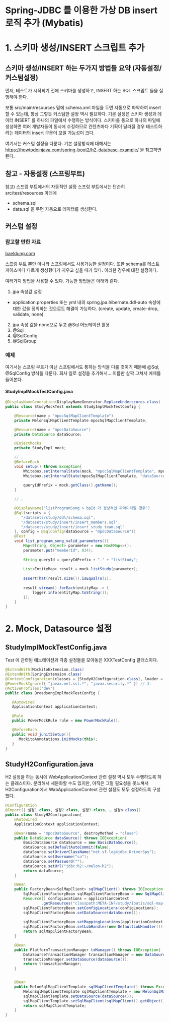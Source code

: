 # Spring-JDBC 를 이용한 가상 DB insert 로직 추가 (Mybatis)



# 1. 스키마 생성/INSERT 스크립트 추가
## 스키마 생성/INSERT 하는 두가지 방법들 요약 (자동설정/커스텀설정)

먼저, 테스트가 시작되기 전에 스키마를 생성하고, INSERT 하는 SQL 스크립트 들을 실행해야 한다.

보통 src/main/resources 밑에 schema.xml 파일을 두면 자동으로 파악하여 insert 할 수 있는데, 항상 그렇듯 커스텀한 설정 역시 필요하다. 기본 설정은 스키마 생성과 데이터 INSERT 를 하나의 파일에서 수행하는 방식이다. 스키마를 통으로 하나의 파일에 생성하면 여러 개발자들이 동시에 수정하므로 컨텐츠마다 기획이 달라질 경우 테스트하려는 데이터의 insert 구문이 꼬일 가능성이 크다.

여기서는 커스텀 설정을 다룬다. 기본 설정방식에 대해서는 https://howtodoinjava.com/spring-boot2/h2-database-example/ 을 참고하면 된다.

## 참고 - 자동설정 (스프링부트)
참고) 스프링 부트에서의 자동적인 설정
스프링 부트에서는 단순히 src/test/resources 아래에 
* schema.sql
* data.sql
을 두면 자동으로 데이터를 생성한다.

## 커스텀 설정
### 참고할 만한 자료
[baeldung.com](https://www.baeldung.com/spring-boot-data-sql-and-schema-sql)

스프링 부트 뿐만 아니라 스프링에서도 사용가능한 설정이다. 또한 schema를 테스트 케이스마다 다르게 생성했다가 지우고 싶을 때가 있다. 이러한 경우에 대한 설정이다.

여러가지 방법을 사용할 수 있다. 가능한 방법들은 아래와 같다.
1. jpa 속성값 설정
- application.properties 또는 yml 내의 spring.jpa.hibernate.ddl-auto 속성에 대한 값을 정의하는 것으로도 해결이 가능하다. (create, update, create-drop, validate, none)
2. jpa 속성 값을 none으로 두고 @Sql 어노테이션 활용
3. @Sql
4. @SqlConfig
5. @SqlGroup

### 예제
여기서는 스프링 부트가 아닌 스프링에서도 통하는 방식을 다룰 것이기 때문에 @Sql, @SqlConfig 방식을 다룬다.
회사 일로 설정을 추가해서… 이름만 살짝 고쳐서 예제를 들어본다.
#### StudyImplMockTestConfig.java
```java
@DisplayNameGeneration(DisplayNameGenerator.ReplaceUnderscores.class)
public class StudyMockTest extends StudyImplMockTestConfig {

    @Resource(name = "mpocSqlMapClientTemplate")
    private MelonSqlMapClientTemplate mpocSqlMapClientTemplate;

    @Resource(name = "mpocDataSource")
    private DataSource dataSource;

    @InjectMocks
    private StudyImpl mock;

    // …
    @BeforeEach
    void setup() throws Exception{
        Whitebox.setInternalState(mock, "mpocSqlMapClientTemplate", mpocSqlMapClientTemplate);
        Whitebox.setInternalState(mpocSqlMapClientTemplate, "dataSource", dataSource);
        
        queryIdPrefix = mock.getClass().getName();
    }

    // …

    @DisplayName("listProgramSong > bpId 가 정상적인 파라미터일 경우")
    @Sql(scripts = {
       "/datasets/study/ddl/schema.sql",
       "/datasets/study/insert/insert_members.sql",
       "/datasets/study/insert/insert_study_team.sql"
    }, config = @SqlConfig(dataSource = "mpocDataSource"))
    @Test
    void list_program_song_valid_parameters(){
        Map<String, Object> parameter = new HashMap<>();
        parameter.put("memberId", 834);
        
        String queryId = queryIdPrefix + "." + "listStudy";
        
        List<EntityMap> result = mock.listStudy(parameter);
        
        assertThat(result.size()).isEqualTo(1);
        
        result.stream().forEach(entityMap -> {
            logger.info(entityMap.toString());
        });
    }
}
```

# 2. Mock, Datasource 설정
## StudyImplMockTestConfig.java
Test 에 관련된 애노테이션과 각종 설정들을 모아놓은 XXXTestConfig 클래스이다.
```java
@ExtendWith(MockitoExtension.class)
@ExtendWith(SpringExtension.class)
@ContextConfiguration(classes = {StudyH2Configuration.class}, loader = MelonAnnotationConfigContextLoader.class)
@PowerMockIgnore({ "javax.net.ssl.*", "javax.security.*" }) // 3.
@ActiveProfiles("dev")
public class BroadsongImplMockTestConfig {

   @Autowired
   ApplicationContext applicationContext;

   @Rule
   public PowerMockRule rule = new PowerMockRule();

   @BeforeEach
   public void junit5Setup(){
      MockitoAnnotations.initMocks(this);
   }
}
```



## StudyH2Configuration.java

H2 설정을 하는 동시에 WebApplicationContext 관련 설정 역시 모두 수행하도록 하는 클래스이다. 분리해서 세분화할 수도 있지만, 아직은 그럴 필요성을 못느껴서 H2Configuration에서 WabApplicationContext 관련 설정도 모두 설정하도록 구성했다.

```java
@Configuration
@Import({ 설정1.class, 설정2.class, 설정3.class, … 설정n.class})
public class StudyH2Configuration{
    @Autowired
    ApplicationContext applicationContext;

    @Bean(name = "mpocDataSource", destroyMethod = "close")
    public DataSource dataSource() throws IOException{
        BasicDataSource dataSource = new BasicDataSource();
        dataSource.setDefaultAutoCommit(false);
        dataSource.setDriverClassName("net.sf.log4jdbc.DriverSpy");
        dataSource.setUsername("sa");
        dataSource.setPassword("");
        dataSource.setUrl("jdbc:h2:~/melon-h2");
        return dataSource;
    }

    @Bean
    public FactoryBean<SqlMapClient> sqlMapClient() throws IOException {
        SqlMapClientFactoryBean sqlMapClientFactoryBean = new SqlMapClientFactoryBean();
        Resource[] configLocations = applicationContext
                .getResources("classpath:META-INF/study/ibatis/sql-map-config.xml");
        sqlMapClientFactoryBean.setConfigLocations(configLocations);
        sqlMapClientFactoryBean.setDataSource(dataSource());
    
        sqlMapClientFactoryBean.setMappingLocations(applicationContext.getResources("classpath*:com/study/**/sql/*SqlMap.xml"));
        sqlMapClientFactoryBean.setLobHandler(new DefaultLobHandler());
        return sqlMapClientFactoryBean;
    }

    @Bean
    public PlatformTransactionManager txManager() throws IOException{
        DataSourceTransactionManager transactionManager = new DataSourceTransactionManager();
        transactionManager.setDataSource(dataSource());
        return transactionManager;
    }


    @Bean
    public MelonSqlMapClientTemplate sqlMapClientTemplate() throws Exception{
        MelonSqlMapClientTemplate sqlMapClientTemplate = new MelonSqlMapClientTemplate();
        sqlMapClientTemplate.setDataSource(dataSource());
        sqlMapClientTemplate.setSqlMapClient(sqlMapClient().getObject());
        return sqlMapClientTemplate;
    }
}
```



